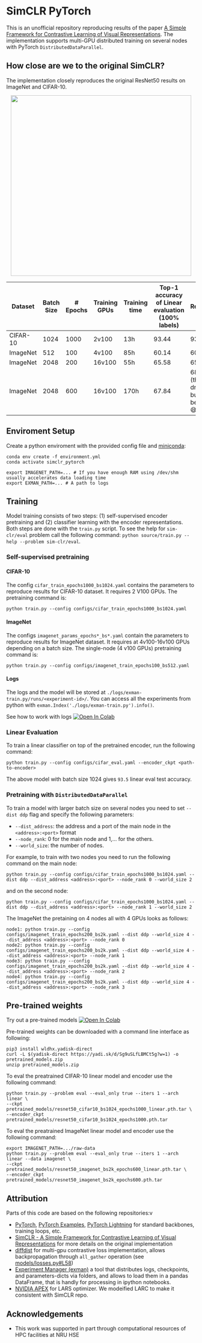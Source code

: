 # SimCLR PyTorch

This is an unofficial repository reproducing results of the paper [A Simple Framework for Contrastive Learning of Visual Representations](https://arxiv.org/abs/2002.05709). The implementation supports multi-GPU distributed training on several nodes with PyTorch `DistributedDataParallel`.

## How close are we to the original SimCLR?

The implementation closely reproduces the original ResNet50 results on ImageNet and CIFAR-10.

<p align="center">
<img height="480" src="https://raw.githubusercontent.com/senya-ashukha/senya-ashukha.github.io/master/projects/imagenet_top1.png"/>
</p>

| Dataset  | Batch Size | \# Epochs | Training GPUs | Training time | Top\-1 accuracy of Linear evaluation (100% labels)| Reference |
|----------|------------|-----------|---------------|---------------|-----------------------------------|------------|
| CIFAR-10 | 1024       | 1000      | 2v100         | 13h           | 93\.44                             | 93.95      |
| ImageNet | 512        | 100       | 4v100         | 85h           | 60\.14                            | 60.62      |
| ImageNet | 2048       | 200       | 16v100        | 55h           | 65\.58                            | 65.83      |
| ImageNet | 2048       | 600       | 16v100        | 170h          | 67\.84                            | 68.71 (the big drop here but it may be in std 😅)       |

## Enviroment Setup


Create a python enviroment with the provided config file and [miniconda](https://docs.conda.io/en/latest/miniconda.html):

```(bash)
conda env create -f environment.yml
conda activate simclr_pytorch

export IMAGENET_PATH=... # If you have enough RAM using /dev/shm usually accelerates data loading time
export EXMAN_PATH=... # A path to logs
```

## Training
Model training consists of two steps: (1) self-supervised encoder pretraining and (2) classifier learning with the encoder representations. Both steps are done with the `train.py` script. To see the help for `sim-clr/eval` problem call the following command: `python source/train.py --help --problem sim-clr/eval`.

### Self-supervised pretraining

#### CIFAR-10
The config `cifar_train_epochs1000_bs1024.yaml` contains the parameters to reproduce results for CIFAR-10 dataset. It requires 2 V100 GPUs. The pretraining command is:

```(bash)
python train.py --config configs/cifar_train_epochs1000_bs1024.yaml
```

#### ImageNet
The configs `imagenet_params_epochs*_bs*.yaml` contain the parameters to reproduce results for ImageNet dataset. It requires at 4v100-16v100 GPUs depending on a batch size. The single-node (4 v100 GPUs) pretraining command is:

```(bash)
python train.py --config configs/imagenet_train_epochs100_bs512.yaml
```

#### Logs
The logs and the model will be stored at `./logs/exman-train.py/runs/<experiment-id>/`. You can access all the experiments from python with `exman.Index('./logs/exman-train.py').info()`.

See how to work with logs [![Open In Colab](https://colab.research.google.com/assets/colab-badge.svg)](https://colab.research.google.com/github/AndrewAtanov/simclr-pytorch/colabs/read_logs.ipynb) 

### Linear Evaluation
To train a linear classifier on top of the pretrained encoder, run the following command:

```(bash)
python train.py --config configs/cifar_eval.yaml --encoder_ckpt <path-to-encoder>
```

The above model with batch size 1024 gives `93.5` linear eval test accuracy.
 
### Pretraining with `DistributedDataParallel`
To train a model with larger batch size on several nodes you need to set `--dist ddp` flag and specify the following parameters: 
- `--dist_address`: the address and a port of the main node in the `<address>:<port>` format
- `--node_rank`: 0 for the main node and 1,... for the others.
- `--world_size`: the number of nodes.

For example, to train with two nodes you need to run the following command on the main node:
```(bash)
python train.py --config configs/cifar_train_epochs1000_bs1024.yaml --dist ddp --dist_address <address>:<port> --node_rank 0 --world_size 2
```
and on the second node:
```(bash)
python train.py --config configs/cifar_train_epochs1000_bs1024.yaml --dist ddp --dist_address <address>:<port> --node_rank 1 --world_size 2
```

The ImageNet the pretaining on 4 nodes all with 4 GPUs looks as follows:
```
node1: python train.py --config configs/imagenet_train_epochs200_bs2k.yaml --dist ddp --world_size 4 --dist_address <address>:<port> --node_rank 0
node2: python train.py --config configs/imagenet_train_epochs200_bs2k.yaml --dist ddp --world_size 4 --dist_address <address>:<port> --node_rank 1
node3: python train.py --config configs/imagenet_train_epochs200_bs2k.yaml --dist ddp --world_size 4 --dist_address <address>:<port> --node_rank 2
node4: python train.py --config configs/imagenet_train_epochs200_bs2k.yaml --dist ddp --world_size 4 --dist_address <address>:<port> --node_rank 3
```
## Pre-trained weights

Try out a pre-trained models [![Open In Colab](https://colab.research.google.com/assets/colab-badge.svg)](https://colab.research.google.com/github/AndrewAtanov/simclr-pytorch/blob/master/colabs/model_apply.ipynb) 

Pre-trained weights can be downloaded with a command line interface as following:

```(bash)
pip3 install wldhx.yadisk-direct
curl -L $(yadisk-direct https://yadi.sk/d/Sg9uSLfLBMCt5g?w=1) -o pretrained_models.zip
unzip pretrained_models.zip 
```

To eval the preatrained CIFAR-10 linear model and encoder use the following command:
```(bash)
python train.py --problem eval --eval_only true --iters 1 --arch linear \
--ckpt pretrained_models/resnet50_cifar10_bs1024_epochs1000_linear.pth.tar \
--encoder_ckpt pretrained_models/resnet50_cifar10_bs1024_epochs1000.pth.tar
```

To eval the preatrained ImageNet linear model and encoder use the following command:
```(bash)
export IMAGENET_PATH=.../raw-data
python train.py --problem eval --eval_only true --iters 1 --arch linear --data imagenet \
--ckpt pretrained_models/resnet50_imagenet_bs2k_epochs600_linear.pth.tar \
--encoder_ckpt pretrained_models/resnet50_imagenet_bs2k_epochs600.pth.tar
```

## Attribution
Parts of this code are based on the following repositories:v
- [PyTorch](https://github.com/pytorch/pytorch), [PyTorch Examples](https://github.com/pytorch/examples/tree/ee964a2/imagenet), [PyTorch Lightning](https://github.com/PyTorchLightning/pytorch-lightning) for standard backbones, training loops, etc.
- [SimCLR - A Simple Framework for Contrastive Learning of Visual Representations](https://github.com/google-research/simclr) for more details on the original implementation 
- [diffdist](https://github.com/ag14774/diffdist) for multi-gpu contrastive loss implementation, allows backpropagation through `all_gather` operation (see [models/losses.py#L58](https://github.com/AndrewAtanov/simclr-pytorch/blob/697951ab8c0e9af87a1ea3e49c5ddecd36a480f5/models/losses.py#L58)) 
- [Experiment Manager (exman)](https://github.com/ferrine/exman) a tool that distributes logs, checkpoints, and parameters-dicts via folders, and allows to load them in a pandas DataFrame, that is handly for processing in ipython notebooks.
- [NVIDIA APEX](https://github.com/NVIDIA/apex) for LARS optimizer. We modeified LARC to make it consistent with SimCLR repo.

## Acknowledgements
- This work was supported in part through computational resources of HPC facilities at NRU HSE
